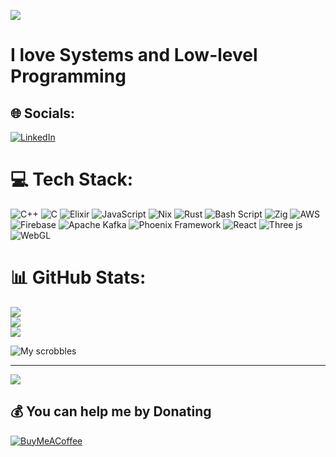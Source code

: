 ![](https://c.tenor.com/zyh9YnJR5P8AAAAC/tenor.gif) <br/>
# I love Systems and Low-level Programming
<!--
**awwyushh/awwyushh** is a ✨ _special_ ✨ repository because its `README.md` (this file) appears on your GitHub profile.

Here are some ideas to get you started:

- 🔭 I’m currently working on ...
- 🌱 I’m currently learning ...
- 👯 I’m looking to collaborate on ...
- 🤔 I’m looking for help with ...
- 💬 Ask me about ...
- 📫 How to reach me: ...
- 😄 Pronouns: ...
- ⚡ Fun fact: ...
-->

## 🌐 Socials:
[![LinkedIn](https://img.shields.io/badge/LinkedIn-%230077B5.svg?logo=linkedin&logoColor=white)](https://linkedin.com/in/awyushshukla) 

# 💻 Tech Stack:
![C++](https://img.shields.io/badge/c++-%2300599C.svg?style=for-the-badge&logo=c%2B%2B&logoColor=white) ![C](https://img.shields.io/badge/c-%2300599C.svg?style=for-the-badge&logo=c&logoColor=white) ![Elixir](https://img.shields.io/badge/elixir-%234B275F.svg?style=for-the-badge&logo=elixir&logoColor=white) ![JavaScript](https://img.shields.io/badge/javascript-%23323330.svg?style=for-the-badge&logo=javascript&logoColor=%23F7DF1E) ![Nix](https://img.shields.io/badge/NIX-5277C3.svg?style=for-the-badge&logo=NixOS&logoColor=white) ![Rust](https://img.shields.io/badge/rust-%23000000.svg?style=for-the-badge&logo=rust&logoColor=white) ![Bash Script](https://img.shields.io/badge/bash_script-%23121011.svg?style=for-the-badge&logo=gnu-bash&logoColor=white) ![Zig](https://img.shields.io/badge/Zig-%23F7A41D.svg?style=for-the-badge&logo=zig&logoColor=white) ![AWS](https://img.shields.io/badge/AWS-%23FF9900.svg?style=for-the-badge&logo=amazon-aws&logoColor=white) ![Firebase](https://img.shields.io/badge/firebase-%23039BE5.svg?style=for-the-badge&logo=firebase) ![Apache Kafka](https://img.shields.io/badge/Apache%20Kafka-000?style=for-the-badge&logo=apachekafka) ![Phoenix Framework](https://img.shields.io/badge/phoenixframework-%23FD4F00.svg?style=for-the-badge&logo=phoenixframework&logoColor=black) ![React](https://img.shields.io/badge/react-%2320232a.svg?style=for-the-badge&logo=react&logoColor=%2361DAFB) ![Three js](https://img.shields.io/badge/threejs-black?style=for-the-badge&logo=three.js&logoColor=white) ![WebGL](https://img.shields.io/badge/WebGL-990000?logo=webgl&logoColor=white&style=for-the-badge)
# 📊 GitHub Stats:
![](https://github-readme-stats.vercel.app/api?username=awwyushh&theme=gruvbox_light&hide_border=false&include_all_commits=false&count_private=false)<br/>
![](https://github-readme-streak-stats.herokuapp.com/?user=awwyushh&theme=gruvbox_light&hide_border=false)<br/>
![](https://github-readme-stats.vercel.app/api/top-langs/?username=awwyushh&theme=gruvbox_light&hide_border=false&include_all_commits=false&count_private=false&layout=compact)


![My scrobbles](https://lastfm-recently-played.vercel.app/api?user=JeffreyCA01)

---
[![](https://visitcount.itsvg.in/api?id=awwyushh&icon=0&color=0)](https://visitcount.itsvg.in)

  ## 💰 You can help me by Donating
  [![BuyMeACoffee](https://img.shields.io/badge/Buy%20Me%20a%20Coffee-ffdd00?style=for-the-badge&logo=buy-me-a-coffee&logoColor=black)](https://buymeacoffee.com/awwyushh) 

  
<!-- Proudly created with GPRM ( https://gprm.itsvg.in ) -->
